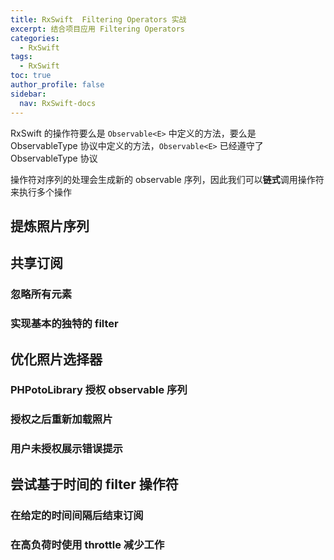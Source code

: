 ```yaml
---
title: RxSwift  Filtering Operators 实战
excerpt: 结合项目应用 Filtering Operators
categories:
  - RxSwift
tags:
  - RxSwift
toc: true
author_profile: false
sidebar:
  nav: RxSwift-docs
---
```


RxSwift 的操作符要么是 `Observable<E>` 中定义的方法，要么是 ObservableType 协议中定义的方法，`Observable<E>` 已经遵守了 ObservableType 协议

操作符对序列的处理会生成新的 observable 序列，因此我们可以**链式**调用操作符来执行多个操作

## 提炼照片序列



## 共享订阅

### 忽略所有元素

### 实现基本的独特的 filter

## 优化照片选择器

### PHPotoLibrary 授权 observable 序列

### 授权之后重新加载照片

### 用户未授权展示错误提示

## 尝试基于时间的 filter 操作符

### 在给定的时间间隔后结束订阅

### 在高负荷时使用 throttle 减少工作



